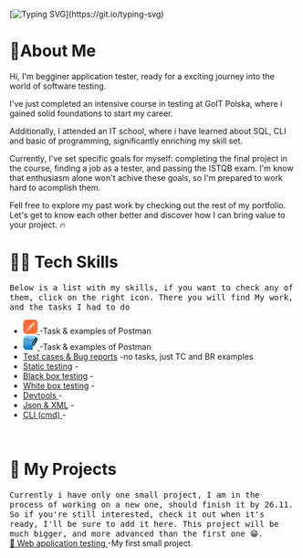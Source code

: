 [![Typing SVG](https://readme-typing-svg.demolab.com?font=Fira+Code&pause=1000&color=F73411&center=true&random=false&width=435&lines=Hello+There+%F0%9F%91%8B;I'm+Patryk+Radomyski;Junior+QA+Engineer!)](https://git.io/typing-svg)

<h1>🔎About Me</h1>
<p>Hi, I'm begginer application tester, ready for a exciting journey into the world of software testing. </p>
<p>I've just completed an intensive course in testing at GoIT Polska, where i gained solid foundations to start my career.</p>
<p>Additionally, I attended an IT school, where i have learned about SQL, CLI and basic of programming, significantly enriching my skill set.</p>
<p>Currently, I've set specific goals for myself: completing the final project in the course, finding a job as a tester, and passing the ISTQB exam. I'm know that enthusiasm alone won't achive these goals, so I'm prepared to work hard to acomplish them.</p>

<p>Fell free to explore my past work by checking out the rest of my portfolio. Let's get to know each other better and discover how I can bring value to your project. 🔥</p>

<h1> 👩‍💻 Tech Skills</h1>
<tt> Below is a list with my skills, if you want to check any of them, click on the right icon. There you will find My work, and the tasks I had to do</tt>

<ul>
  <li><a href="https://github.com/PatrykRA/POSTMAN.git">  <img src="https://github.com/tandpfun/skill-icons/blob/main/icons/Postman.svg" width=25 align="bottom" > </a> -Task & examples of Postman</li>
  <li><a href="https://github.com/PatrykRA/SQL.git">  <img src="https://github.com/tandpfun/skill-icons/blob/main/icons/SQLite.svg" width=25 align="bottom" > </a> -Task & examples of Postman</li>
<li><a href="https://github.com/PatrykRA/MyFirstProject">  Test cases & Bug reports</a> -no tasks, just TC and BR examples </li>
  <li><a href="https://github.com/PatrykRA/MyFirstProject"> Static testing</a> -</li>
<li><a href="https://github.com/PatrykRA/MyFirstProject">  Black box testing</a> - </li>
<li><a href="https://github.com/PatrykRA/MyFirstProject">  White box testing</a> - 
</li>
  <li><a href="https://github.com/PatrykRA/MyFirstProject">  Devtools </a> - </li>
  <li><a href="https://github.com/PatrykRA/MyFirstProject">  Json & XML</a> - </li>
  <li><a href="https://github.com/PatrykRA/MyFirstProject"> CLI (cmd) </a> - </li>
</ul>
<br>
<h1>🧩 My Projects </h1>
<tt>Currently i have only one small project, I am in the process of working on a new one, should finish it by 26.11. So if you're still interested, check it out when it's ready, I'll be sure to add it here. This project will be much bigger, and more advanced than the first one 😁. </tt>
<br>
<a href="https://github.com/PatrykRA/MyFirstProject"> 🔧 Web application testing </a> -My first small project.
